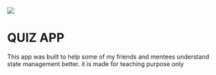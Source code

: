 <img src="https://i.ibb.co/6mgSm3s/screencapture-localhost-5173-2024-02-09-21-48-31.png"/>
<h1>QUIZ APP</h1>
<p>This app was built to help some of my friends and mentees understand state management better. it is made for teaching purpose only</p>
